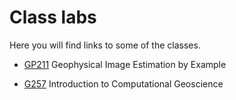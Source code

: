 # Class labs

Here you will find links to some of the classes.

- [GP211](https://github.com/gp211) Geophysical Image Estimation by Example


- [G257](https://github.com/gp257) Introduction to Computational Geoscience 